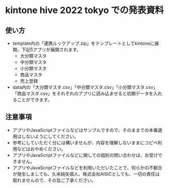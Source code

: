 # kintone hive 2022 tokyo での発表資料

## 使い方
* template内の「連携ルックアップ.zip」をテンプレートとしてkintoneに展開。下記5アプリが展開されます。
  * 大分類マスタ
  * 中分類マスタ
  * 小分類マスタ
  * 商品マスタ
  * 売上登録
* data内の「大分類マスタ.csv」「中分類マスタ.csv」「小分類マスタ.csv」「商品マスタ.csv」をそれぞれのアプリに読み込ませると初期データを入れることができます。

## 注意事項
* アプリやJavaScriptファイルなどはサンプルですので、そのままでの本番適用はしないようにしてください。
* 参考にしていただく分には構いませんが、内容を理解しないままにコピペ利用などはおやめください。
* アプリやJavaScriptファイルなどに関しての個別の問い合わせは、お受けできません。
* アプリやJavaScriptファイルなどを利用いただいたことで、何らかの不都合が発生しましても、久米純矢個人、株式会社AISICとしても、一切の責任は取れませんので、その旨ご了承ください。
